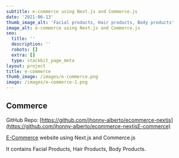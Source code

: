 ```yaml
---
subtitle: e-commerce using Next.js and Commerce.js
date: '2021-06-13'
thumb_image_alt: 'Facial products, Hair products, Body products'
image_alt: e-commerce using Next.js and Commerce.js
seo:
  title: ''
  description: ''
  robots: []
  extra: []
  type: stackbit_page_meta
layout: project
title: e-commerce
thumb_image: /images/e-commerce.png
image: /images/e-commerce-1.png
---
```

## Commerce

GitHub Repo: [https://github.com/jhonny-alberto/ecommerce-nextjs](https://github.com/jhonny-alberto/ecommerce-nextjsE-commerce)

[E-Commerce](https://github.com/jhonny-alberto/ecommerce-nextjsE-commerce) website using Next.js and Commerce.js

It contains Facial Products, Hair Products, Body Products.
